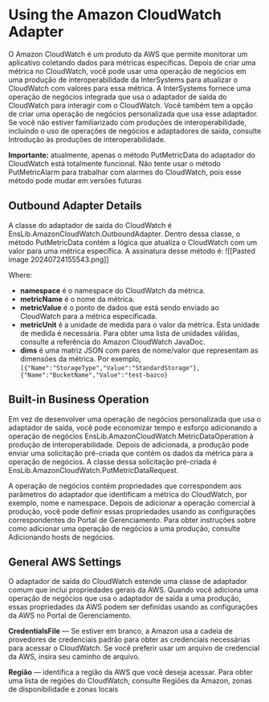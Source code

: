 # Using the Amazon CloudWatch Adapter
O Amazon CloudWatch é um produto da AWS que permite monitorar um aplicativo coletando dados para métricas específicas. Depois de criar uma métrica no CloudWatch, você pode usar uma operação de negócios em uma produção de interoperabilidade da InterSystems para atualizar o CloudWatch com valores para essa métrica. A InterSystems fornece uma operação de negócios integrada que usa o adaptador de saída do CloudWatch para interagir com o CloudWatch. Você também tem a opção de criar uma operação de negócios personalizada que usa esse adaptador. Se você não estiver familiarizado com produções de interoperabilidade, incluindo o uso de operações de negócios e adaptadores de saída, consulte Introdução às produções de interoperabilidade. 

**Importante:** atualmente, apenas o método PutMetricData do adaptador do CloudWatch está totalmente funcional. Não tente usar o método PutMetricAlarm para trabalhar com alarmes do CloudWatch, pois esse método pode mudar em versões futuras

## Outbound Adapter Details

A classe do adaptador de saída do CloudWatch é EnsLib.AmazonCloudWatch.OutboundAdapter. Dentro dessa classe, o método PutMetricData contém a lógica que atualiza o CloudWatch com um valor para uma métrica específica. A assinatura desse método é: 
![[Pasted image 20240724155543.png]]

Where: 
- **namespace** é o namespace do CloudWatch da métrica. 
- **metricName** é o nome da métrica. 
- **metricValue** é o ponto de dados que está sendo enviado ao CloudWatch para a métrica especificada. 
- **metricUnit** é a unidade de medida para o valor da métrica. Esta unidade de medida é necessária. Para obter uma lista de unidades válidas, consulte a referência do Amazon CloudWatch JavaDoc. 
- **dims** é uma matriz JSON com pares de nome/valor que representam as dimensões da métrica. Por exemplo, ``[{"Name":"StorageType","Value":"StandardStorage"},{"Name":"BucketName","Value":"test-bazco}``

## Built-in Business Operation
Em vez de desenvolver uma operação de negócios personalizada que usa o adaptador de saída, você pode economizar tempo e esforço adicionando a operação de negócios EnsLib.AmazonCloudWatch.MetricDataOperation à produção de interoperabilidade. Depois de adicionada, a produção pode enviar uma solicitação pré-criada que contém os dados da métrica para a operação de negócios. A classe dessa solicitação pré-criada é EnsLib.AmazonCloudWatch.PutMetricDataRequest. 

A operação de negócios contém propriedades que correspondem aos parâmetros do adaptador que identificam a métrica do CloudWatch, por exemplo, nome e namespace. Depois de adicionar a operação comercial à produção, você pode definir essas propriedades usando as configurações correspondentes do Portal de Gerenciamento. Para obter instruções sobre como adicionar uma operação de negócios a uma produção, consulte Adicionando hosts de negócios.
## General AWS Settings
O adaptador de saída do CloudWatch estende uma classe de adaptador comum que inclui propriedades gerais da AWS. Quando você adiciona uma operação de negócios que usa o adaptador de saída a uma produção, essas propriedades da AWS podem ser definidas usando as configurações da AWS no Portal de Gerenciamento. 

**CredentialsFile** — Se estiver em branco, a Amazon usa a cadeia de provedores de credenciais padrão para obter as credenciais necessárias para acessar o CloudWatch. Se você preferir usar um arquivo de credencial da AWS, insira seu caminho de arquivo. 

**Região** — identifica a região da AWS que você deseja acessar. Para obter uma lista de regiões do CloudWatch, consulte Regiões da Amazon, zonas de disponibilidade e zonas locais